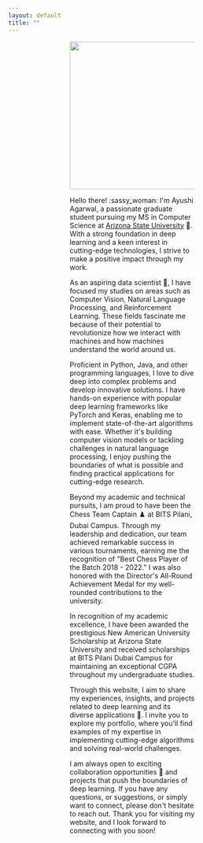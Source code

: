 ```yaml
---
layout: default
title: ""
---
```

<div style = "margin: 15px 125px 15px 125px">
<div style="text-align: center"><img src= "https://github.com/Anshumaan-Chauhan02/Anshumaan-Chauhan02.github.io/assets/114096540/9b7b0568-0299-4771-ae1a-e7b3d73279b1" width= 300 height=300></div>

<p> Hello there! :sassy_woman: I'm Ayushi Agarwal, a passionate graduate student pursuing my MS in Computer Science at <a href="https://asu.edu" target="_blank"> Arizona State University</a> 🏫. With a strong foundation in deep learning and a keen interest in cutting-edge technologies, I strive to make a positive impact through my work. </p>

<p> As an aspiring data scientist 🎯, I have focused my studies on areas such as Computer Vision, Natural Language Processing, and Reinforcement Learning. These fields fascinate me because of their potential to revolutionize how we interact with machines and how machines understand the world around us. </p>

<p> Proficient in Python, Java, and other programming languages, I love to dive deep into complex problems and develop innovative solutions. I have hands-on experience with popular deep learning frameworks like PyTorch and Keras, enabling me to implement state-of-the-art algorithms with ease. Whether it's building computer vision models or tackling challenges in natural language processing, I enjoy pushing the boundaries of what is possible and finding practical applications for cutting-edge research. </p>

<p> Beyond my academic and technical pursuits, I am proud to have been the Chess Team Captain ♟️ at BITS Pilani, Dubai Campus. Through my leadership and dedication, our team achieved remarkable success in various tournaments, earning me the recognition of "Best Chess Player of the Batch 2018 - 2022." I was also honored with the Director's All-Round Achievement Medal for my well-rounded contributions to the university. </p>

<p> In recognition of my academic excellence, I have been awarded the prestigious New American University Scholarship at Arizona State University and received scholarships at BITS Pilani Dubai Campus for maintaining an exceptional CGPA throughout my undergraduate studies. </p>

<p> Through this website, I aim to share my experiences, insights, and projects related to deep learning and its diverse applications 🌟. I invite you to explore my portfolio, where you'll find examples of my expertise in implementing cutting-edge algorithms and solving real-world challenges. </p>

<p> I am always open to exciting collaboration opportunities 🤝 and projects that push the boundaries of deep learning. If you have any questions, or suggestions, or simply want to connect, please don't hesitate to reach out. Thank you for visiting my website, and I look forward to connecting with you soon!</p>
</div>
